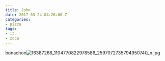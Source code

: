 ```yaml
---
title: John
date: 2017-03-24 04:26:00 Z
categories:
- pizza
tags:
- it
- zoca
---
```


bonachon![16387268_1104770822978586_2597072735794950740_n.jpg](/uploads/16387268_1104770822978586_2597072735794950740_n.jpg)